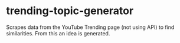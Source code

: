 # trending-topic-generator
Scrapes data from the YouTube Trending page (not using API) to find similarities. From this an idea is generated.
